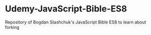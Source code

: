 # Udemy-JavaScript-Bible-ES8
Repository of Bogdan Stashchuk's JavaScript Bible ES8 to learn about forking
